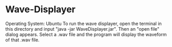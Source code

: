 # Wave-Displayer
Operating System: Ubuntu
To run the wave displayer, open the terminal in this directory and input "java -jar WaveDisplayer.jar". Then an "open file" dialog appears. Select a .wav file and the program will display the waveform of that .wav file.
